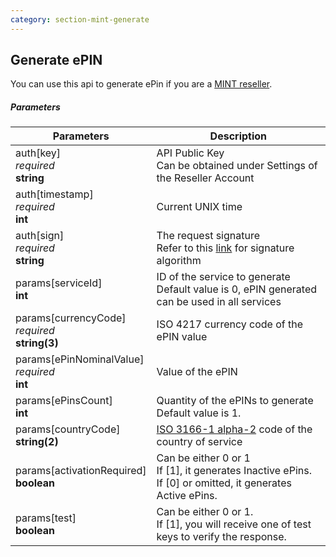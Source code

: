```yaml
---
category: section-mint-generate
---
```


## Generate ePIN

You can use this api to generate ePin if you are a [MINT reseller](http://www.mintprepaid.com/).

##### Parameters

|Parameters|Description|
|---|---|
|auth[key]<br> *required*<br> **string**|API Public Key<br> Can be obtained under Settings of the Reseller Account|
|auth[timestamp]<br> *required*<br> **int**|Current UNIX time|
|auth[sign]<br> *required*<br> **string**|The request signature<br> Refer to this [link](/reference/signature-calculation) for signature algorithm|
|params[serviceId]<br> **int**|ID of the service to generate<br> Default value is 0, ePIN generated can be used in all services|
|params[currencyCode]<br> *required*<br> **string(3)**|ISO 4217 currency code of the ePIN value|
|params[ePinNominalValue]<br> *required*<br> **int**|Value of the ePIN|
|params[ePinsCount]<br> **int**|Quantity of the ePINs to generate<br> Default value is 1.|
|params[countryCode]<br> **string(2)**|[ISO 3166-1 alpha-2](https://en.wikipedia.org/wiki/ISO_3166-1_alpha-2) code of the country of service|
|params[activationRequired]<br> **boolean**|Can be either 0 or 1<br> If [1], it generates Inactive ePins. If [0] or omitted, it generates Active ePins.|
|params[test]<br> **boolean**|Can be either 0 or 1.<br> If [1], you will receive one of test keys to verify the response.|
